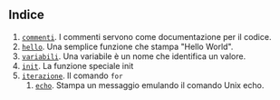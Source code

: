 <!--
 Copyright (C) 2023 Giulio Carlo
 
 This file is part of programmazione-uno.
 
 programmazione-uno is free software: you can redistribute it and/or modify
 it under the terms of the GNU General Public License as published by
 the Free Software Foundation, either version 3 of the License, or
 (at your option) any later version.
 
 archivio is distributed in the hope that it will be useful,
 but WITHOUT ANY WARRANTY; without even the implied warranty of
 MERCHANTABILITY or FITNESS FOR A PARTICULAR PURPOSE.  See the
 GNU General Public License for more details.
 
 You should have received a copy of the GNU General Public License
 along with archivio.  If not, see <http://www.gnu.org/licenses/>.
-->

## Indice

1. [`commenti`](./commenti). I commenti servono come documentazione per il codice.
2. [`hello`](./hello). Una semplice funzione che stampa "Hello World".
3. [`variabili`](./variabili). Una variabile è un nome che identifica un valore.
4. [`init`](./init). La funzione speciale init
5. [`iterazione`](./iterazione). Il comando `for`
    1. [`echo`](./echo). Stampa un messaggio emulando il comando Unix echo.